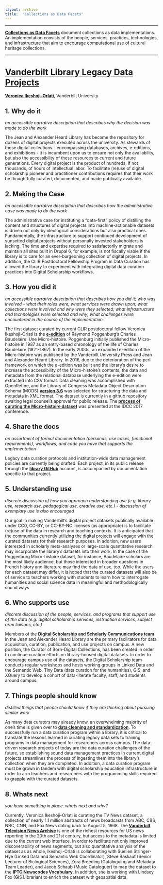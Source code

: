 ```yaml
---
layout: archive
title:  "Collections as Data Facets"
---
```

---

[**Collections as Data Facets**](https://collectionsasdata.github.io/facets/) document collections as data implementations. An implementation consists of the people, services, practices, technologies, and infrastructure that aim to encourage computational use of cultural heritage collections. 

---
# [Vanderbilt Library Legacy Data Projects](https://ticha.haverford.edu)

[**Veronica Ikeshoji-Orlati**](http://vikeshojiorlati.com), Vanderbilt University

## 1. Why do it

 *an accessible narrative description that describes why the decision was made to do the work*
 
The Jean and Alexander Heard Library has become the repository for dozens of digital projects executed across the university. As stewards of these digital collections - encompassing databases, archives, e-editions, and exhibitions - it is incumbent upon us to ensure not only the availability, but also the accessibility of these resources to current and future generations. Every digital project is the product of  hundreds, if not thousands, of hours of intellectual labor. To facilitate (re)use of  digital scholarship pioneer and practitioner contributions requires that their work be thoughtfully curated, documented, and made publically available.

## 2. Making the Case 

*an accessible narrative description that describes how the administrative case was made to do the work*

The administrative case for instituting a “data-first” policy of distilling the content and structures of digital projects into machine-actionable datasets is driven not only by ideological considerations but also practical ones. Fundamentally, the infrastructure to support continued development of sunsetted digital projects without personally invested stakeholders is lacking. The time and expertise required to satisfactorily migrate and maintain all sites built in Drupal 6, for example, is not fiscally viable if the library is to care for an ever-burgeoning collection of digital projects. In addition, the CLIR Postdoctoral Fellowship Program in Data Curation has allowed the library to experiment with integrating digital data curation practices into Digital Scholarship workflows.

## 3. How you did it

*an accessible narrative description that describes how you did it; who was involved - what their roles were; what services were drawn upon; what collections were involved and why were they selected; what infrastructure and technologies were selected and why; what challenges were encountered in the course of the implementation*

The first dataset curated by current CLIR postdoctoral fellow Veronica Ikeshoji-Orlati is the [**e-edition**](http://diglib.library.vanderbilt.edu/baud-search.pl) of Raymond Poggenburg’s Charles Baudelaire: Une Micro-histoire. Poggenburg initially published the Micro-histoire in 1987 as an entry-based chronology of the life of Charles Baudelaire (1821-1867). In the early 2000s, an expanded e-edition of the Micro-histoire was published by the Vanderbilt University Press and Jean and Alexander Heard Library. In 2016, due to the deterioration of the perl framework on which the e-edition was built and the library’s desire to increase the accessibility of the Micro-histoire’s contents, the data and metadata from the relational database underlying the e-edition were extracted into CSV format. Data cleaning was accomplished with OpenRefine, and the Library of Congress Metadata Object Description Schema (MODS) [**version 3.6**](http://www.loc.gov/standards/mods/) was selected for structuring the data and metadata in XML format. The dataset is currently in a github repository awaiting legal counsel’s approval for public release. The [**process of curating the Micro-histoire dataset**](http://www.dcc.ac.uk/sites/default/files/documents/IDCC17~/presentations/VAI-CBA_IDCC17_presentation.pdf) was presented at the IDCC 2017 conference.

## 4. Share the docs 

*an assortment of formal documentation (personas, use cases, functional requirements), workflows, and code you have that supports the implementation*

Legacy data curation protocols and institution-wide data management policies are currently being drafted. Each project, in its public release through the [**library GitHub**](http://heardlibrary.github.io/) account, is accompanied by documentation specific to that project.

## 5. Understanding use 

*discrete discussion of how you approach understanding use (e.g. library use, research use, pedagogical use, creative use, etc.) - discussion of exemplary use is also encouraged*

Our goal in making Vanderbilt’s digital project datasets publically available under CC0, CC-BY, or CC-BY-NC licenses (as appropriate) is to facilitate (re)use of the data in research and teaching contexts. It is anticipated that the communities currently utilizing the digital projects will engage with the curated datasets for their research purposes. In addition, new users interested in scholarly meta-analyses or large-scale quantitative research may incorporate the library’s datasets into their work. In the case of the Poggenburg Micro-histoire dataset, for instance, Baudelaire scholars are the most likely audience, but those interested in broader questions in French history and literature may find the data of use, too. While the users for each dataset may differ, it is hoped that the curated datasets will also be of service to teachers working with students to learn how to interrogate humanities and social science data in meaningful and methodologically sound ways.
 
## 6. Who supports use

*discrete discussion of the people, services, and programs that support use of the data (e.g. digital scholarship services, instruction services, subject area liaisons, etc.)*

Members of the [**Digital Scholarship and Scholarly Communications team**](http://www.library.vanderbilt.edu/scholarly/) in the Jean and Alexander Heard Library are the primary facilitators for data acquisition, curation, publication, and use projects on campus. A new position, the Curator of Born-Digital Collections, has been created in order to continue curation efforts on library-housed digital datasets. In order to encourage campus use of the datasets, the Digital Scholarship team conducts regular workshops and hosts working groups in Linked Data and the Semantic Web, Tiny Data (data curation for the humanities), GIS, and XQuery to develop a cohort of data-literate faculty, staff, and students around campus.

## 7. Things people should know 

*distilled things that people should know if they are thinking about pursuing similar work*

As many data curators may already know, an overwhelming majority of one’s time is given over to [**data cleaning and standardization**](https://www.nytimes.com/2014/08/18/technology/for-big-data-scientists-hurdle-to-insights-is-janitor-work.html). To successfully run a data curation program within a library, it is critical to translate the lessons learned in curating legacy data sets to training programs in data management for researchers across campus. The data-driven research projects of today are the data curation challenges of the future, so establishing sound data management practices in current digital projects streamlines the process of ingesting them into the library’s collection when they are completed. In addition, a data curation program must be grown in tandem with digital scholarship education infrastructure in order to arm teachers and researchers with the programming skills required to grapple with the curated datasets.

## 8. Whats next

*you have something in place. whats next and why?* 

Currently, Veronica Ikeshoji-Orlati is curating the TV News dataset, a collection of nearly 1.1 million abstracts of news broadcasts from ABC, CBS, NBC, CNN, and Fox News dating back to August 5, 1968. The [**Vanderbilt Television News Archive**](https://tvnews.vanderbilt.edu/) is one of the richest resources for US news reporting in the 20th and 21st century, but access to the metadata is limited due to the current web interface. In order to facilitate not only improved discoverability of news segments, but also quantitative analysis of the dataset as as whole, Ikeshoji-Orlati is collaborating with Suellen Stringer-Hye (Linked Data and Semantic Web Coordinator), Steve Baskauf (Senior Lecturer of Biological Sciences), Zora Breeding (Cataloguing and Metadata Team Leader), and Jacob Schaub (Music Cataloguer) to map the dataset to the [**IPTC Newscodes Vocabulary**](https://iptc.org/standards/newscodes/). In addition, she is working with Lindsey Fox (GIS Librarian) to enrich the dataset with geospatial data.
